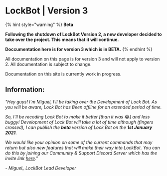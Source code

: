 # LockBot \| Version 3

{% hint style="warning" %}
**Beta**

**Following the shutdown of LockBot Version 2, a new developer decided to take over the project. This means that it will continue.**

**Doccumentation here is for version 3 which is in BETA.** 
{% endhint %}

All documentation on this page is for version 3 and will not apply to version 2. All documentation is subject to change.

Documentation on this site is currently work in progress.

## **Information:**

_"Hey guys! I'm Miguel, I'll be taking over the Development of Lock Bot. As you will be aware, Lock Bot has Been offline for an extended period of time._

_So, I'll be recoding Lock Bot to make it better \[than it was_ 😂_\] and less buggy! Development of Lock Bot will take a lot of time although \(fingers crossed\), I can publish the **beta** version of Lock Bot on the **1st January 2021**._

_We would like your opinion on some of the current commands that may return but also new features that will make their way into LockBot. You can do this by joining our Community & Support Discord Server which has the invite link_ [_here_](https://discord.gg/9t2csSh)_."_

_- Miguel\_ LockBot Lead Developer_

